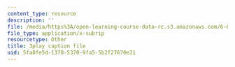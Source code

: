 ```yaml
---
content_type: resource
description: ''
file: /media/https%3A/open-learning-course-data-rc.s3.amazonaws.com/6-006-introduction-to-algorithms-spring-2020/5fa8fe5d137053709fa55b2f27670e21_KlQiwkhLBg0.vtt
file_type: application/x-subrip
resourcetype: Other
title: 3play caption file
uid: 5fa8fe5d-1370-5370-9fa5-5b2f27670e21
---
```

